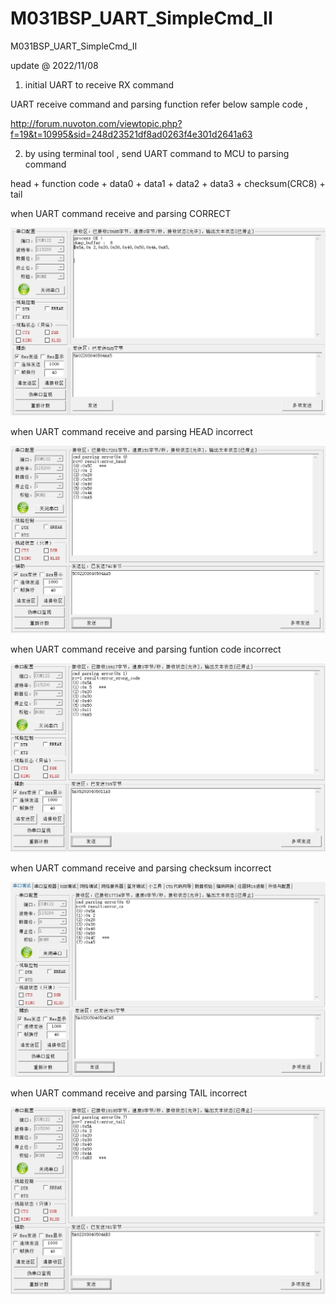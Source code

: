 # M031BSP_UART_SimpleCmd_II
 M031BSP_UART_SimpleCmd_II


update @ 2022/11/08

1. initial UART to receive RX command 

UART receive command and parsing function refer below sample code , 

http://forum.nuvoton.com/viewtopic.php?f=19&t=10995&sid=248d23521df8ad0263f4e301d2641a63

2. by using terminal tool , send UART command to MCU to parsing command

head + function code + data0 + data1 + data2 + data3 + checksum(CRC8) + tail

when UART command receive and parsing CORRECT

![image](https://github.com/released/M031BSP_UART_SimpleCmd_II/blob/main/correct.jpg)	


when UART command receive and parsing HEAD incorrect

![image](https://github.com/released/M031BSP_UART_SimpleCmd_II/blob/main/error_head.jpg)	


when UART command receive and parsing funtion code incorrect

![image](https://github.com/released/M031BSP_UART_SimpleCmd_II/blob/main/error_code.jpg)	


when UART command receive and parsing checksum incorrect

![image](https://github.com/released/M031BSP_UART_SimpleCmd_II/blob/main/error_cs.jpg)	


when UART command receive and parsing TAIL incorrect

![image](https://github.com/released/M031BSP_UART_SimpleCmd_II/blob/main/error_tail.jpg)



